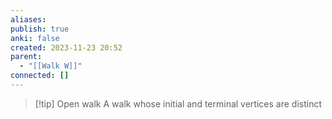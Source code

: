 ```yaml
---
aliases: 
publish: true
anki: false
created: 2023-11-23 20:52
parent:
  - "[[Walk W]]"
connected: []
---
```

> [!tip] Open walk
A walk whose initial and terminal vertices are distinct














